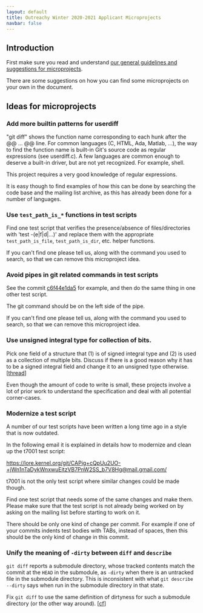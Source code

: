 ```yaml
---
layout: default
title: Outreachy Winter 2020-2021 Applicant Microprojects
navbar: false
---
```


## Introduction

First make sure you read and understand
[our general guidelines and suggestions for microprojects](https://git.github.io/General-Microproject-Information).

There are some suggestions on how you can find some microprojects on your own in the document.

## Ideas for microprojects

### Add more builtin patterns for userdiff

"git diff" shows the function name corresponding to each hunk after
the @@ ... @@ line. For common languages (C, HTML, Ada, Matlab, ...),
the way to find the function name is built-in Git's source code as
regular expressions (see userdiff.c). A few languages are common
enough to deserve a built-in driver, but are not yet recognized. For
example, shell.

This project requires a very good knowledge of regular expressions.

It is easy though to find examples of how this can be done by
searching the code base and the mailing list archive, as this has
already been done for a number of languages.

### Use `test_path_is_*` functions in test scripts

Find one test script that verifies the presence/absence of
files/directories with 'test -(e|f|d|...)' and replace them with the
appropriate `test_path_is_file`, `test_path_is_dir`, etc. helper
functions.

If you can't find one please tell us, along with the command you used
to search, so that we can remove this microproject idea.

### Avoid pipes in git related commands in test scripts

See the commit
[c6f44e1da5](https://github.com/git/git/commit/c6f44e1da5e88e34)
for example, and then do the same thing in one other test script.

The git command should be on the left side of the pipe.

If you can't find one please tell us, along with the command you used
to search, so that we can remove this microproject idea.

### Use unsigned integral type for collection of bits.

Pick one field of a structure that (1) is of signed integral type and (2) is
used as a collection of multiple bits. Discuss if there is a good reason
why it has to be a signed integral field and change it to an unsigned
type otherwise.  [[thread](https://public-inbox.org/git/xmqqsiebrlez.fsf@gitster.dls.corp.google.com)]

Even though the amount of code to write is small, these projects
involve a lot of prior work to understand the specification and deal
with all potential corner-cases.

### Modernize a test script

A number of our test scripts have been written a long time ago in a
style that is now outdated.

In the following email it is explained in details how to modernize and
clean up the t7001 test script:

<https://lore.kernel.org/git/CAPig+cQpUu2UO-+jWn1nTaDykWnxwuEitzVB7PnW2SS_b7V8Hg@mail.gmail.com/>

t7001 is not the only test script where similar changes could be made
though.

Find one test script that needs some of the same changes and make
them. Please make sure that the test script is not already being
worked on by asking on the mailing list before starting to work on it.

There should be only one kind of change per commit. For example if one
of your commits indents test bodies with TABs, instead of spaces, then
this should be the only kind of change in this commit.

### Unify the meaning of `-dirty` between `diff` and `describe`

`git diff` reports a submodule directory, whose tracked contents match
the commit at the `HEAD` in the submodule, as `-dirty` when there is an
untracked file in the submodule directory.  This is inconsistent with
what `git describe --dirty` says when run in the submodule directory in
that state.

Fix `git diff` to use the same definition of dirtyness for such a
submodule directory (or the other way around).
[[cf](https://lore.kernel.org/git/xmqqo8m1k542.fsf@gitster.c.googlers.com)]

